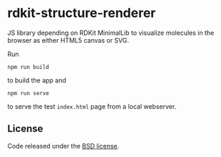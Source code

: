 # rdkit-structure-renderer

JS library depending on RDKit MinimalLib to visualize molecules
in the browser as either HTML5 canvas or SVG.

Run

```
npm run build
```

to build the app and

```
npm run serve
```
to serve the test `index.html` page from a local webserver.

## License
Code released under the [BSD license](https://github.com/rdkit/rdkit-structure-renderer/blob/master/license.txt).
